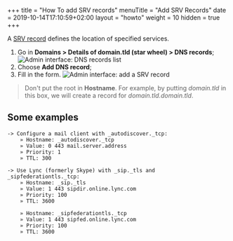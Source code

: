 +++
title = "How To add SRV records"
menuTitle = "Add SRV Records"
date = 2019-10-14T17:10:59+02:00
layout = "howto"
weight = 10
hidden = true
+++

A [SRV record](https://en.wikipedia.org/wiki/SRV_record) defines the location of specified services.

1. Go in **Domains > Details of domain.tld (star wheel) > DNS records**;
![Admin interface: DNS records list](/en/platform/domains/admin-panel_dns-record-list_en.png)
2. Choose **Add DNS record**;
3. Fill in the form.
![Admin interface: add a SRV record](/en/platform/domains/admin_panel_add-srv_en.png)

> Don't put the root in **Hostname**. For example, by putting _domain.tld_ in this box, we will create a record for _domain.tld.domain.tld_.

## Some examples


```
-> Configure a mail client with _autodiscover._tcp:
    » Hostname: _autodiscover._tcp
    » Value: 0 443 mail.server.address
    » Priority: 1
    » TTL: 300

-> Use Lync (formerly Skype) with _sip._tls and _sipfederationtls._tcp:
    » Hostname: _sip._tls
    » Value: 1 443 sipdir.online.lync.com
    » Priority: 100
    » TTL: 3600
    
    » Hostname: _sipfederationtls._tcp
    » Value: 1 443 sipfed.online.lync.com
    » Priority: 100
    » TTL: 3600
```
